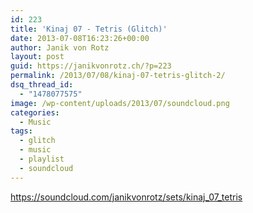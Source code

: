 ```yaml
---
id: 223
title: 'Kinaj 07 - Tetris (Glitch)'
date: 2013-07-08T16:23:26+00:00
author: Janik von Rotz
layout: post
guid: https://janikvonrotz.ch/?p=223
permalink: /2013/07/08/kinaj-07-tetris-glitch-2/
dsq_thread_id:
  - "1478077575"
image: /wp-content/uploads/2013/07/soundcloud.png
categories:
  - Music
tags:
  - glitch
  - music
  - playlist
  - soundcloud
---
```

https://soundcloud.com/janikvonrotz/sets/kinaj_07_tetris